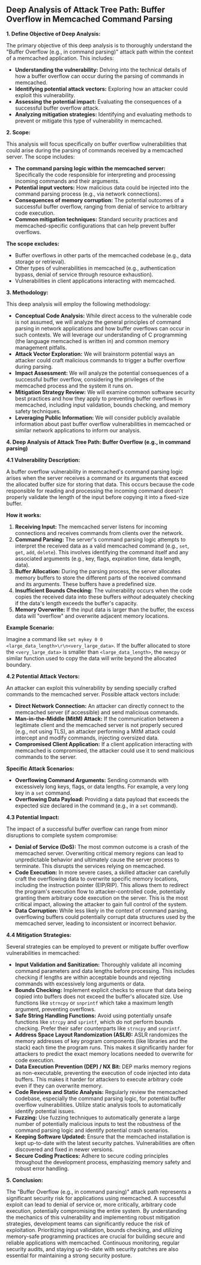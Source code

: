## Deep Analysis of Attack Tree Path: Buffer Overflow in Memcached Command Parsing

**1. Define Objective of Deep Analysis:**

The primary objective of this deep analysis is to thoroughly understand the "Buffer Overflow (e.g., in command parsing)" attack path within the context of a memcached application. This includes:

* **Understanding the vulnerability:**  Delving into the technical details of how a buffer overflow can occur during the parsing of commands in memcached.
* **Identifying potential attack vectors:** Exploring how an attacker could exploit this vulnerability.
* **Assessing the potential impact:** Evaluating the consequences of a successful buffer overflow attack.
* **Analyzing mitigation strategies:**  Identifying and evaluating methods to prevent or mitigate this type of vulnerability in memcached.

**2. Scope:**

This analysis will focus specifically on buffer overflow vulnerabilities that could arise during the parsing of commands received by a memcached server. The scope includes:

* **The command parsing logic within the memcached server:**  Specifically the code responsible for interpreting and processing incoming commands and their arguments.
* **Potential input vectors:**  How malicious data could be injected into the command parsing process (e.g., via network connections).
* **Consequences of memory corruption:**  The potential outcomes of a successful buffer overflow, ranging from denial of service to arbitrary code execution.
* **Common mitigation techniques:**  Standard security practices and memcached-specific configurations that can help prevent buffer overflows.

**The scope excludes:**

* Buffer overflows in other parts of the memcached codebase (e.g., data storage or retrieval).
* Other types of vulnerabilities in memcached (e.g., authentication bypass, denial of service through resource exhaustion).
* Vulnerabilities in client applications interacting with memcached.

**3. Methodology:**

This deep analysis will employ the following methodology:

* **Conceptual Code Analysis:**  While direct access to the vulnerable code is not assumed, we will analyze the general principles of command parsing in network applications and how buffer overflows can occur in such contexts. We will leverage our understanding of C programming (the language memcached is written in) and common memory management pitfalls.
* **Attack Vector Exploration:** We will brainstorm potential ways an attacker could craft malicious commands to trigger a buffer overflow during parsing.
* **Impact Assessment:** We will analyze the potential consequences of a successful buffer overflow, considering the privileges of the memcached process and the system it runs on.
* **Mitigation Strategy Review:** We will examine common software security best practices and how they apply to preventing buffer overflows in memcached, including input validation, bounds checking, and memory safety techniques.
* **Leveraging Public Information:** We will consider publicly available information about past buffer overflow vulnerabilities in memcached or similar network applications to inform our analysis.

**4. Deep Analysis of Attack Tree Path: Buffer Overflow (e.g., in command parsing)**

**4.1 Vulnerability Description:**

A buffer overflow vulnerability in memcached's command parsing logic arises when the server receives a command or its arguments that exceed the allocated buffer size for storing that data. This occurs because the code responsible for reading and processing the incoming command doesn't properly validate the length of the input before copying it into a fixed-size buffer.

**How it works:**

1. **Receiving Input:** The memcached server listens for incoming connections and receives commands from clients over the network.
2. **Command Parsing:**  The server's command parsing logic attempts to interpret the received data as a valid memcached command (e.g., `set`, `get`, `add`, `delete`). This involves identifying the command itself and any associated arguments (e.g., key, flags, expiration time, data length, data).
3. **Buffer Allocation:**  During the parsing process, the server allocates memory buffers to store the different parts of the received command and its arguments. These buffers have a predefined size.
4. **Insufficient Bounds Checking:** The vulnerability occurs when the code copies the received data into these buffers *without* adequately checking if the data's length exceeds the buffer's capacity.
5. **Memory Overwrite:** If the input data is larger than the buffer, the excess data will "overflow" and overwrite adjacent memory locations.

**Example Scenario:**

Imagine a command like `set mykey 0 0 <large_data_length>\r\n<very_large_data>`. If the buffer allocated to store the `<very_large_data>` is smaller than `<large_data_length>`, the `memcpy` or similar function used to copy the data will write beyond the allocated boundary.

**4.2 Potential Attack Vectors:**

An attacker can exploit this vulnerability by sending specially crafted commands to the memcached server. Possible attack vectors include:

* **Direct Network Connection:** An attacker can directly connect to the memcached server (if accessible) and send malicious commands.
* **Man-in-the-Middle (MitM) Attack:** If the communication between a legitimate client and the memcached server is not properly secured (e.g., not using TLS), an attacker performing a MitM attack could intercept and modify commands, injecting oversized data.
* **Compromised Client Application:** If a client application interacting with memcached is compromised, the attacker could use it to send malicious commands to the server.

**Specific Attack Scenarios:**

* **Overflowing Command Arguments:**  Sending commands with excessively long keys, flags, or data lengths. For example, a very long key in a `set` command.
* **Overflowing Data Payload:**  Providing a data payload that exceeds the expected size declared in the command (e.g., in a `set` command).

**4.3 Potential Impact:**

The impact of a successful buffer overflow can range from minor disruptions to complete system compromise:

* **Denial of Service (DoS):** The most common outcome is a crash of the memcached server. Overwriting critical memory regions can lead to unpredictable behavior and ultimately cause the server process to terminate. This disrupts the services relying on memcached.
* **Code Execution:** In more severe cases, a skilled attacker can carefully craft the overflowing data to overwrite specific memory locations, including the instruction pointer (EIP/RIP). This allows them to redirect the program's execution flow to attacker-controlled code, potentially granting them arbitrary code execution on the server. This is the most critical impact, allowing the attacker to gain full control of the system.
* **Data Corruption:** While less likely in the context of command parsing, overflowing buffers could potentially corrupt data structures used by the memcached server, leading to inconsistent or incorrect behavior.

**4.4 Mitigation Strategies:**

Several strategies can be employed to prevent or mitigate buffer overflow vulnerabilities in memcached:

* **Input Validation and Sanitization:**  Thoroughly validate all incoming command parameters and data lengths before processing. This includes checking if lengths are within acceptable bounds and rejecting commands with excessively long arguments or data.
* **Bounds Checking:**  Implement explicit checks to ensure that data being copied into buffers does not exceed the buffer's allocated size. Use functions like `strncpy` or `snprintf` which take a maximum length argument, preventing overflows.
* **Safe String Handling Functions:**  Avoid using potentially unsafe functions like `strcpy` and `sprintf`, which do not perform bounds checking. Prefer their safer counterparts like `strncpy` and `snprintf`.
* **Address Space Layout Randomization (ASLR):**  ASLR randomizes the memory addresses of key program components (like libraries and the stack) each time the program runs. This makes it significantly harder for attackers to predict the exact memory locations needed to overwrite for code execution.
* **Data Execution Prevention (DEP) / NX Bit:**  DEP marks memory regions as non-executable, preventing the execution of code injected into data buffers. This makes it harder for attackers to execute arbitrary code even if they can overwrite memory.
* **Code Reviews and Static Analysis:**  Regularly review the memcached codebase, especially the command parsing logic, for potential buffer overflow vulnerabilities. Utilize static analysis tools to automatically identify potential issues.
* **Fuzzing:**  Use fuzzing techniques to automatically generate a large number of potentially malicious inputs to test the robustness of the command parsing logic and identify potential crash scenarios.
* **Keeping Software Updated:**  Ensure that the memcached installation is kept up-to-date with the latest security patches. Vulnerabilities are often discovered and fixed in newer versions.
* **Secure Coding Practices:**  Adhere to secure coding principles throughout the development process, emphasizing memory safety and robust error handling.

**5. Conclusion:**

The "Buffer Overflow (e.g., in command parsing)" attack path represents a significant security risk for applications using memcached. A successful exploit can lead to denial of service or, more critically, arbitrary code execution, potentially compromising the entire system. By understanding the mechanics of this vulnerability and implementing robust mitigation strategies, development teams can significantly reduce the risk of exploitation. Prioritizing input validation, bounds checking, and utilizing memory-safe programming practices are crucial for building secure and reliable applications with memcached. Continuous monitoring, regular security audits, and staying up-to-date with security patches are also essential for maintaining a strong security posture.